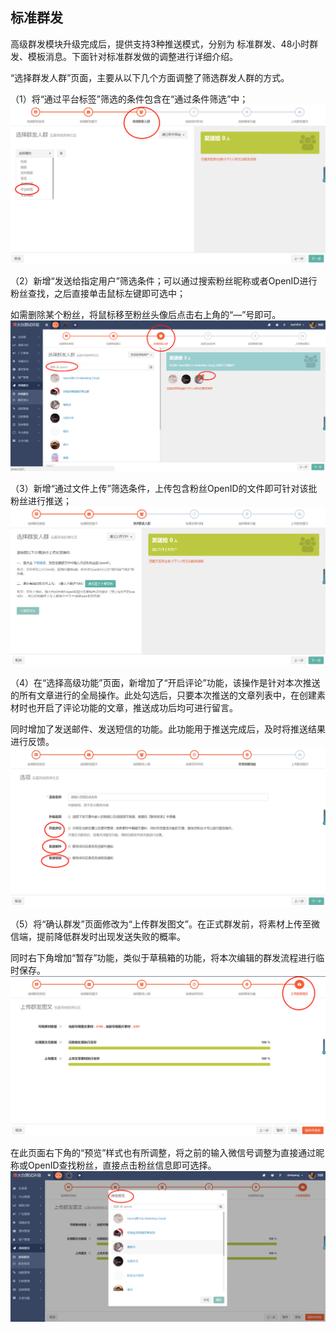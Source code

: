 ## 标准群发

高级群发模块升级完成后，提供支持3种推送模式，分别为 标准群发、48小时群发、模板消息。下面针对标准群发做的调整进行详细介绍。

“选择群发人群”页面，主要从以下几个方面调整了筛选群发人群的方式。

（1）将“通过平台标签”筛选的条件包含在“通过条件筛选”中；  
![](/assets/1519724820%281%29.jpg)

（2）新增“发送给指定用户”筛选条件；可以通过搜索粉丝昵称或者OpenID进行粉丝查找，之后直接单击鼠标左键即可选中；

如需删除某个粉丝，将鼠标移至粉丝头像后点击右上角的“—”号即可。  
![](/assets/1520218695%281%29.jpg)

（3）新增“通过文件上传”筛选条件，上传包含粉丝OpenID的文件即可针对该批粉丝进行推送；  
![](/assets/1519724967%281%29.jpg)

（4）在“选择高级功能”页面，新增加了“开启评论”功能，该操作是针对本次推送的所有文章进行的全局操作。此处勾选后，只要本次推送的文章列表中，在创建素材时也开启了评论功能的文章，推送成功后均可进行留言。

同时增加了发送邮件、发送短信的功能。此功能用于推送完成后，及时将推送结果进行反馈。  
![](/assets/1519726129%281%29.jpg)

（5）将“确认群发”页面修改为“上传群发图文”。在正式群发前，将素材上传至微信端，提前降低群发时出现发送失败的概率。

同时右下角增加“暂存”功能，类似于草稿箱的功能，将本次编辑的群发流程进行临时保存。  
![](/assets/1519727565%281%29.jpg)

在此页面右下角的“预览”样式也有所调整，将之前的输入微信号调整为直接通过昵称或OpenID查找粉丝，直接点击粉丝信息即可选择。  
![](/assets/1519727778%281%29.jpg)

